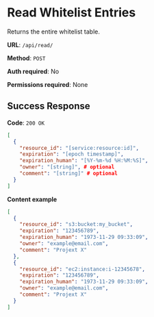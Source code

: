 # Read Whitelist Entries

Returns the entire whitelist table.

**URL**: `/api/read/`

**Method**: `POST`

**Auth required**: No

**Permissions required**: None

## Success Response

**Code**: `200 OK`

```json
[
  {
    "resource_id": "[service:resource:id]",
    "expiration": "[epoch timestamp]",
    "expiration_human": "[%Y-%m-%d %H:%M:%S]",
    "owner": "[string]", # optional
    "comment": "[string]" # optional
  }
]
```

**Content example**

```json
[
  {
    "resource_id": "s3:bucket:my_bucket",
    "expiration": "123456789",
    "expiration_human": "1973-11-29 09:33:09",
    "owner": "example@email.com",
    "comment": "Projext X"
  },
  {
    "resource_id": "ec2:instance:i-12345678",
    "expiration": "123456789",
    "expiration_human": "1973-11-29 09:33:09",
    "owner": "example@email.com",
    "comment": "Projext X"
  }
]
```
